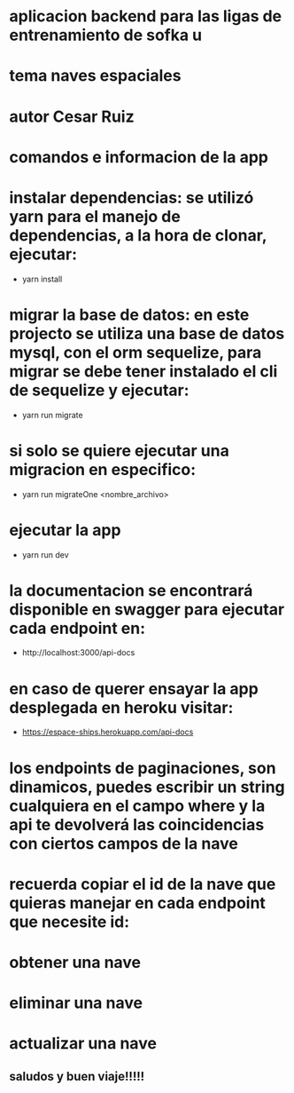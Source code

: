 # aplicacion backend para las ligas de entrenamiento de sofka u
# tema naves espaciales
# autor Cesar Ruiz
# comandos e informacion de la app

# instalar dependencias: se utilizó yarn para el manejo de dependencias, a la hora de clonar, ejecutar:

- yarn install

# migrar la base de datos: en este projecto se utiliza una base de datos mysql, con el orm sequelize, para migrar se debe tener instalado el cli de sequelize y ejecutar: 

- yarn run migrate

# si solo se quiere ejecutar una migracion en especifico:

- yarn run migrateOne <nombre_archivo>

# ejecutar la app

- yarn run dev

# la documentacion se encontrará disponible en swagger para ejecutar cada endpoint en: 

- http://localhost:3000/api-docs

# en caso de querer ensayar la app desplegada en heroku visitar:

- https://espace-ships.herokuapp.com/api-docs

# los endpoints de paginaciones, son dinamicos, puedes escribir un string cualquiera en el campo where y la api te devolverá las coincidencias con ciertos campos de la nave

# recuerda copiar el id de la nave que quieras manejar en cada endpoint que necesite id:
# obtener una nave
# eliminar una nave
# actualizar una nave


## saludos y buen viaje!!!!!